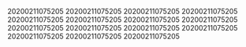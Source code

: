 20200211075205
20200211075205
20200211075205
20200211075205
20200211075205
20200211075205
20200211075205
20200211075205
20200211075205
20200211075205
20200211075205
20200211075205
20200211075205
20200211075205
20200211075205
